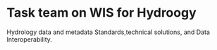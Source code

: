 # Task team on WIS for Hydroogy
Hydrology data and metadata Standards,technical solutions, and Data Interoperability.
